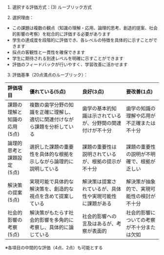 1. 選択する評価方式：(3) ルーブリック方式

2. 選択理由：
- この課題は複数の観点（知識の理解・応用、論理的思考、創造的提案、社会的影響の考察）を総合的に評価する必要があります
- 学生の達成度を段階的に評価でき、各レベルの特徴を具体的に示すことができます
- 採点の客観性と一貫性を確保できます
- 学生に期待される到達レベルを明確に示すことができます
- 評価のフィードバックが行いやすく、学習改善に活かせます

3. 評価基準（20点満点のルーブリック）：

|評価項目|優れている(5点)|良好(3点)|要改善(1点)|
|:--|:--|:--|:--|
|課題の理解と知識の応用<br>(5点)|複数の歯学分野の知識を正確に理解し、適切に関連付けながら課題を分析している|歯学の基本的知識は示されているが、分野間の関連付けが不十分|歯学の知識の理解や応用が不正確または不十分|
|論理的思考と<br>課題設定<br>(5点)|選択した課題の重要性を具体的な根拠を示しながら論理的に説明している|課題の重要性は説明されているが、根拠の提示が不十分|課題の重要性の説明が不明確で、根拠が乏しい|
|解決策の提案<br>(5点)|実現可能で具体的な解決策を、創造的な視点を含めて提案している|解決策は提案されているが、具体性や実現可能性に課題がある|解決策が抽象的で、実現可能性の検討が不十分|
|社会的影響の考察<br>(5点)|解決策がもたらす社会的影響を多角的に考察し、具体的に論じている|社会的影響への言及はあるが、考察が表面的|社会的影響についての考察が不十分または欠如|

※各項目の中間的な評価（4点、2点）も可能とする